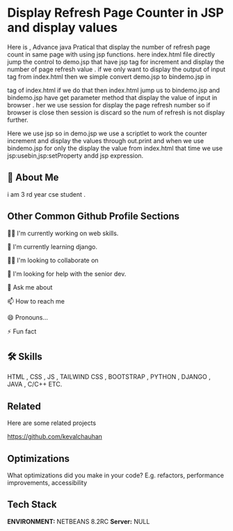 
#  Display Refresh Page Counter in JSP and display values

Here is , Advance java Pratical that display the number of refresh page count in same page with using jsp functions.
here index.html file directly jump the control to demo.jsp that have jsp tag for increment and display the number of page refresh value .
if we only want to display the output of input tag from index.html then we simple convert demo.jsp to   bindemo.jsp in <form action> tag of index.html 
if we do that then index.html jump us to bindemo.jsp and bindemo.jsp have get parameter method that display the value of input in browser
. her we use session for display the page refresh number so if browser is close then session is discard so the num
of refresh is not display further.

Here we use jsp so in demo.jsp we use a scriptlet to work the counter increment and display the values through out.print and when we use bindemo.jsp for only the display the value from index.html that time we use jsp:usebin,jsp:setProperty andd jsp expression.

## 🚀 About Me
i am 3 rd year cse student .


## Other Common Github Profile Sections
👩‍💻 I'm currently working on web skills.

🧠 I'm currently learning django.

👯‍♀️ I'm looking to collaborate on 

🤔 I'm looking for help with the senior dev.

💬 Ask me about 

📫 How to reach me 

😄 Pronouns...

⚡️ Fun fact 


## 🛠 Skills
HTML , CSS , JS , TAILWIND CSS , BOOTSTRAP , PYTHON , DJANGO , JAVA , C/C++ ETC.


## Related

Here are some related projects

https://github.com/kevalchauhan


## Optimizations

What optimizations did you make in your code? E.g. refactors, performance improvements, accessibility


## Tech Stack


**ENVIRONMENT:** NETBEANS 8.2RC
**Server:** NULL

